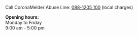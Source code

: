 

Call CoronaMelder Abuse Line:
<a href="tel:+31881205100">088-1205 100</a> (local charges)

**Opening hours:**<br />
Monday to Friday<br />
9:00 am - 5:00 pm
